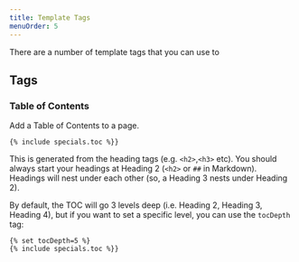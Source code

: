```yaml
---
title: Template Tags
menuOrder: 5
---
```


There are a number of template tags that you can use to 

## Tags

### Table of Contents

Add a Table of Contents to a page. 

```
{% include specials.toc %}}
```

This is generated from the heading tags (e.g. `<h2>`,`<h3>` etc). You should always start your headings at Heading 2 (`<h2>` or `##` in Markdown). Headings will nest under each other (so, a Heading 3 nests under Heading 2).

By default, the TOC will go 3 levels deep (i.e. Heading 2, Heading 3, Heading 4), but if you want to set a specific level, you can use the `tocDepth` tag:

```
{% set tocDepth=5 %}
{% include specials.toc %}}
```
